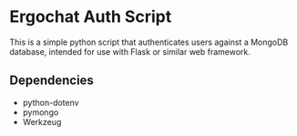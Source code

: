 # Ergochat Auth Script

This is a simple python script that authenticates users against a MongoDB database,
intended for use with Flask or similar web framework.

## Dependencies
- python-dotenv
- pymongo
- Werkzeug
